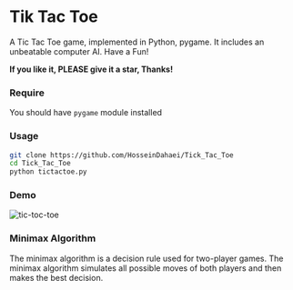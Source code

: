 # Tik Tac Toe

A Tic Tac Toe game, implemented in Python, pygame. It includes an unbeatable computer AI. Have a Fun!

**If you like it, PLEASE give it a star, Thanks!**

### Require

You should have `pygame` module installed

### Usage

```bash
git clone https://github.com/HosseinDahaei/Tick_Tac_Toe
cd Tick_Tac_Toe
python tictactoe.py
```

### Demo

![tic-toc-toe](https://github.com/HosseinDahaei/Tick_Tac_Toe/assets/47916989/0919b1e5-729d-45d0-a59c-de3ccb65930c)


### Minimax Algorithm

The minimax algorithm is a decision rule used for two-player games. The minimax algorithm simulates all possible moves of both players and then makes the best decision.

